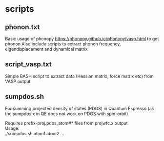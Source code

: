 # scripts

## phonon.txt
Basic usage of phonopy https://phonopy.github.io/phonopy/vasp.html to get phonon
Also include scripts to extract phonon frequency, eigendisplacement and dynamical matrix

## script_vasp.txt
Simple BASH script to extract data (Hessian matrix, force matrix etc) from VASP output

## sumpdos.sh 
For summing projected density of states (PDOS) in Quantum Espresso (as the sumpdos.x in QE does not work on PDOS with spin-orbit)

Requires prefix-proj.pdos_atom#* files from projwfc.x output  
Usage:  
./sumpdos.sh atom1 atom2 ...

